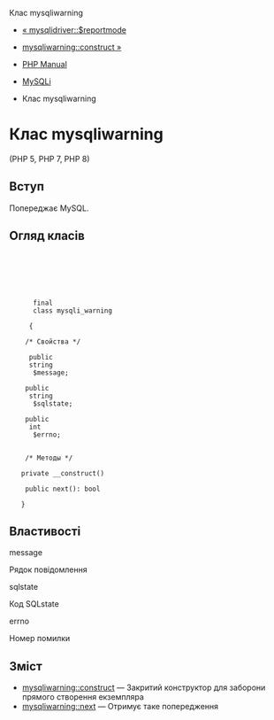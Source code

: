 Клас mysqliwarning

-   [« mysqlidriver::$reportmode](mysqli-driver.report-mode.html)
    
-   [mysqliwarning::construct »](mysqli-warning.construct.html)
    
-   [PHP Manual](index.html)
    
-   [MySQLi](book.mysqli.html)
    
-   Клас mysqliwarning
    

# Клас mysqliwarning

(PHP 5, PHP 7, PHP 8)

## Вступ

Попереджає MySQL.

## Огляд класів

```classsynopsis

     
    

    
     
      final
      class mysqli_warning
     
     {

    /* Свойства */
    
     public
     string
      $message;

    public
     string
      $sqlstate;

    public
     int
      $errno;


    /* Методы */
    
   private __construct()

    public next(): bool

   }
```

## Властивості

message

Рядок повідомлення

sqlstate

Код SQLstate

errno

Номер помилки

## Зміст

-   [mysqliwarning::construct](mysqli-warning.construct.html) — Закритий конструктор для заборони прямого створення екземпляра
-   [mysqliwarning::next](mysqli-warning.next.html) — Отримує таке попередження